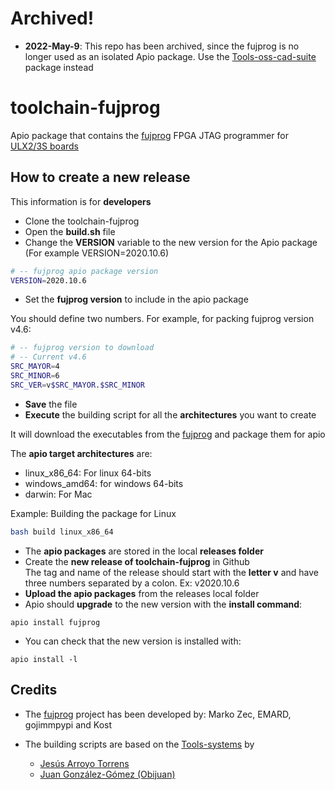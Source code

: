 # Archived!
* **2022-May-9**: This repo has been archived, since the fujprog is no longer used as an isolated Apio package. Use the [Tools-oss-cad-suite](https://github.com/FPGAwars/tools-oss-cad-suite) package instead

# toolchain-fujprog
Apio package that contains the [fujprog](https://github.com/kost/fujprog) FPGA JTAG programmer for [ULX2/3S boards](https://github.com/ulx3s/ulx3s.github.io)

## How to create a new release

This information is for **developers**

* Clone the toolchain-fujprog
* Open the **build.sh** file
* Change the **VERSION** variable to the new version for the Apio package (For example VERSION=2020.10.6)

```bash
# -- fujprog apio package version
VERSION=2020.10.6
```

* Set the **fujprog version** to include in the apio package

 You should define two numbers. For example, for packing fujprog version v4.6:

```bash
# -- fujprog version to download
# -- Current v4.6
SRC_MAYOR=4
SRC_MINOR=6
SRC_VER=v$SRC_MAYOR.$SRC_MINOR
```

* **Save** the file
* **Execute** the building script for all the **architectures** you want to create

It will download the executables from the [fujprog](https://github.com/kost/fujprog) and package them for apio

The **apio target architectures** are:

 * linux_x86_64: For linux 64-bits
 * windows_amd64: for windows 64-bits
 * darwin: For Mac

Example: Building the package for Linux

```bash
bash build linux_x86_64
```

* The **apio packages** are stored in the local **releases folder**  
* Create the **new release of toolchain-fujprog** in Github  
The tag and name of the release should start with the **letter v** and have three numbers separated by a colon. Ex: v2020.10.6  
* **Upload the apio packages** from the releases local folder  
* Apio should **upgrade** to the new version with the **install command**:
```
apio install fujprog
```
* You can check that the new version is installed with:
```
apio install -l
```

## Credits

* The [fujprog](https://github.com/kost/fujprog) project has been developed by: Marko Zec, EMARD, gojimmpypi and Kost

* The building scripts are based on the [Tools-systems](https://github.com/FPGAwars/tools-system) by  
  * [Jesús Arroyo Torrens](https://github.com/Jesus89)
  * [Juan González-Gómez (Obijuan)](https://github.com/Obijuan)
